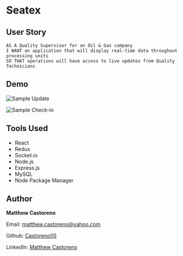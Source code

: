 # Seatex

## User Story

```
AS A Quality Supervisor for an Oil & Gas company
I WANT an application that will display real-time data throughout processing units
SO THAT operations will have access to live updates from Quality Technicians
```

## Demo

![Sample Update](https://github.com/Castoreno05/Seatex/assets/105801681/c79e208d-23a4-4306-a9f6-a61445c5933f)

![Sample Check-in](https://github.com/Castoreno05/Seatex/assets/105801681/9bc582f1-29c9-42de-9156-8576671de024)


## Tools Used

- React
- Redux
- Socket.io
- Node.js
- Express.js
- MySQL
- Node Package Manager

## Author

**Matthew Castoreno**

Email: [matthew.castoreno@yahoo.com](matthew.castoreno@yahoo.com)

Github: [Castoreno05](https://github.com/Castoreno05)

LinkedIn: [Matthew Castoreno](https://www.linkedin.com/in/matthew-castoreno-4973a923b/)
